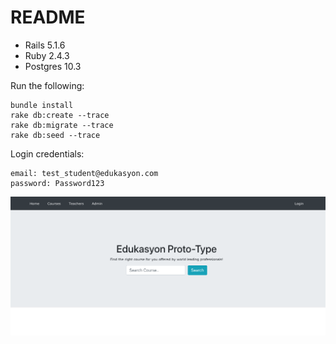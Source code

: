 # README

* Rails 5.1.6
* Ruby 2.4.3
* Postgres 10.3

Run the following:

```
bundle install
rake db:create --trace
rake db:migrate --trace
rake db:seed --trace
```

Login credentials:

```
email: test_student@edukasyon.com
password: Password123
```

![edukasyon](https://raw.githubusercontent.com/levelone/edukasyon/master/Screen%20Shot%202018-11-25%20at%209.58.32%20PM.png)

